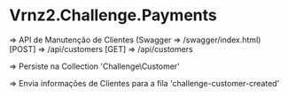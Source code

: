 # Vrnz2.Challenge.Payments

=> API de Manutenção de Clientes (Swagger => /swagger/index.html)
[POST]  => /api/customers
[GET]   => /api/customers

=> Persiste na Collection 'Challenge\Customer'

=> Envia informações de Clientes para a fila 'challenge-customer-created'
